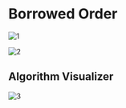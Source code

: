 # Borrowed Order 

![1](https://github.com/user-attachments/assets/ab0f0b53-ef6b-457c-bcaf-ebf525a6fc30)

![2](https://github.com/user-attachments/assets/44f53ac8-583c-4c40-9597-ebd66585b90b)

## Algorithm Visualizer

![3](https://github.com/user-attachments/assets/319118b0-ba69-4bd7-99ae-a26ad6aaa3e7)
